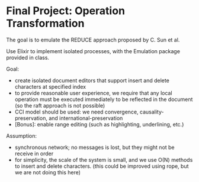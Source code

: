 # Final Project: Operation Transformation
The goal is to emulate the REDUCE approach proposed by C. Sun et al. 

Use Elixir to implement isolated processes, with the Emulation package provided in class. 

Goal: 
* create isolated document editors that support insert and delete characters at specified index
* to provide reasonable user experience, we require that any local operation must be executed immediately to be reflected in the document (so the raft approach is not possible)
* CCI model should be used: we need convergence, causality-preservation, and international-preservation
* [Bonus]: enable range editing (such as highlighting, underlining, etc.)

Assumption: 
* synchronous network; no messages is lost, but they might not be receive in order
* for simplicity, the scale of the system is small, and we use O(N) methods to insert and delete characters. (this could be improved using rope, but we are not doing this here)
